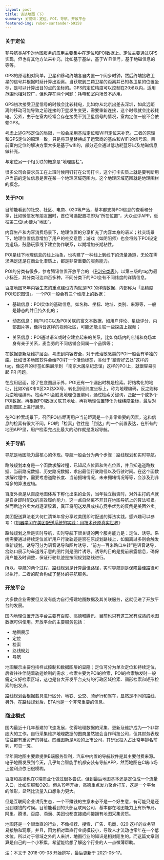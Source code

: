 ```yaml
---
layout: post
title: 谈谈地图（下）
summary: 关键词：定位、POI、导航、开放平台
featured-img: ruben-santander-69158
---
```

### 关于定位


非导航类APP对地图服务的应用主要集中在定位和POI数据上。定位主要通过GPS实现，但也有其他方法来补充，比如基于基站，基于WIFI信号，基于地磁信息的等等。

GPS的原理相对简单，卫星和移动终端各自内置一个同步时钟，然后终端接收卫星的信号并根据时延计算出距离。当获取到三颗卫星的距离并已知各卫星的位置坐标，是可以计算出目的点的坐标的。GPS的定位精度可以控制在20米以内，适用范围也相对较广，但也存在两个问题：耗电和室内场景不适用。

GPS初次接受卫星信号的时候会比较耗电，比如你从北京出差去深圳，如此远距离的移动可能导致之前连接的卫星发生变更，需要重新连接，这个时候就会比较耗电。另外，由于在室内经常会存在接受不到卫星信号的情况，室内定位一般不会依赖GPS。

考虑上述GPS定位的局限，一般会采用基站定位和WIFI定位来补充。二者的原理和GPS定位的原理一致，只是将卫星替换成了运营商的基站和WIFI的信号源。目前室内定位的解决方案大多是基于wifi的，部分还会通过低功耗蓝牙以及地磁信息做补充。

与定位另一个相关联的概念是“地理围栏”。

很多公司会要求员工在上班时候用钉钉在公司打卡，这个打卡实质上就是要判断用户当前的定位信息是否在某一个地理区域范围内。这个地理区域范围就是地理围栏的概念。


### 关于POI

目前能看到的社交、社区、电商、020等产品，基本都支持POI信息的查看和分享，比如微信发布朋友圈时，首位可选配置项即为“所在位置”，大众点评APP，低栏第二位tab便为“地图”。

内容生产和内容消费场景下，地理位置的分享扩充了内容本身的语义；社交场景下，地理位置信息增加了用户的社交意愿；游戏（如阴阳师）也会将线下POI设定为道场，鼓励玩家线下建立协作联系，以期增加长期粘性。

POI是线下地理信息的线上抽象，也构建了一种线上到线下的流量通道，无论在需求满足还是在商业化潜质上，都是非常重要的服务能力。

POI的分类有很多，参考腾讯位置开放平台的 《[POI分类表](https://lbs.qq.com/service/webService/webServiceGuide/webServiceAppendix)》。以第三级的tag为最小标签，其分类可达四百多种，不同分类下的POI会有不同纬度的详情信息。

百度地图18年内容生态的重点建设方向就是POI的详情数据，内部称为「高精度POI知识图谱」。一个POI一般会有三个维度上的数据：
* 基础信息：POI实体的基础信息，如名称、坐标、地址、类别、来源等，一般是静态的并且持久化的；

* 动态信息：用户UGC以及POI关联的富文本数据，如用户评论、星级评分、内部图片等，像抖音这样的视频社区，可能还能关联一些探店上视频；

* 关系信息：POI通过语义或时空建立起来的关系，比如商场内的店铺和商场本身有亲子关系，麦当劳的不同店铺会同属一个品牌等；

在数据更新及维护层面，考虑到内容安全，对于政治敏感类的POI一般会有单独的库。比如很多地图软件会给POI打一个活动标签，类似于“踏青好去处”这样的tag，像这样的标签如果展示到 「南京大屠杀纪念馆」这样的POI上，就很容易引起 PR 问题。


在应用层面，除了在底图展示外，POI还有一个漏出时机是检索。将结构化的地址，比如X省X市X区XX路XX号，转化到经纬度坐标上，称为地理编码，反之则称为逆地理编码。检索POI会触发地理位置编码，通过检索关键词，匹配一个或多个POI数据，再根据POI数据关联其地址，再将地理位置转化为经纬度坐标，最后对应到图区上进行展示。

在POI检索场景下，召回POI点距离用户当前距离是一个非常重要的因素，这和信息的检索有很大不同。POI的「检索」往往是「到达」的一个前置表达，在所有的地图APP里，用户检索完占比最大的动作就是发起导航。


### 关于导航

导航是地图能力最核心的体现。导航一般会分为两个步骤：路线规划和实时导航。

路线规划本身是一个函数求解过程，已知起点位置和终点位置，并且知道道路数据、当前路况数据、历史路况数据，求出最佳行驶路径以及行驶时间。在这个函数求解过程中，需要考虑道路长度、当前拥堵情况，未来拥堵情况等等，会涉及到非常多的算法逻辑。

百度外卖是从百度地图体系下孵化出来的业务，当年独立融资时，对外主打的点就是自身即时配送的高效履约能力，这一点自然离不开其在地图导航上的算法积累。然而后边外卖大战逐渐胶着，真正将配送发展成核心竞争优势的反倒是美团外卖。

美团配送算法老大何仁清18年曾分享过美团即时配送的算法实践，感兴趣可以参考：《[机器学习在美团配送系统的实践：用技术还原真实世界](https://tech.meituan.com/2018/12/13/machine-learning-in-distribution-practice.html)》

路线规划之后是实时导航，实时导航下很关键的两个服务能力是：定位、诱导。系统需要通过持续定位监听用户行驶轨迹是否在原规划路线上，如偏离过多则会触发重新规划。诱导可分为语音诱导和图片诱导，“前方一百米路口左转”是语音诱导，岔路口展示的车道线示意的图片则是图片诱导。诱导的目的是提前暴露信息，确保用户能及时调整，保证行驶轨迹是按照规划路线进行。

所以，导航的两个过程，路线规划是计算最佳路径，实时导航则是保障最佳路径可以执行，二者的配合构成了整体的导航服务。


### 开放平台

大多数企业需要但又没有能力自行搭建地图数据及其关联服务，这就促进了开放平台的发展。

国内地理位置开放平台主要有百度、高德和腾讯，目前也只有这三家有成熟的地图数据可供使用。开放平台的主要服务包括：

* 地图展示
* 定位
* 检索
* 路线规划
* 导航

地图展示主要包括样式控制和数据图层的显隐；定位可分为单次定位和持续定位，后者往往伴随着轨迹绘制的需求；检索主要为POI的检索，POI的检索触发时一般需定义好检索区域，这也是各大开发平台支持的行政区域检索、圆形检索和矩形检索的出发点。

路线规划会根据载具进行区分，地铁、公交、骑步行和驾车，显然是不同的路线、另外，在路线规划后，ETA也是一个非常重要的信息。

### 商业模式

国内最近十几年基建的飞速发展，使得地理数据的采集、更新及维护成为一个非常庞大的工作。自行采集维护地理数据的图商虽然被会当作科技公司，但其财务表现往往都有重资产的特征。四维图新是A股的上市公司，其研发投入占比常年排名前列，可见一斑。

早年间地图主要靠提供B端服务盈利，汽车中内置的导航软件是其主要付费来源。电子地图发展到今天，几乎每台智能手机都安装有导航APP，然而地图在C端市场上盈利点依旧很模糊。

百度和高德也在C端商业化做过很多尝试，但到最后地图基本还是定位成一个流量入口，比如车服和O2O。但从19年开始，高德重点发力聚合打车，这是一个平台的雏形，显然比流量入口想象力更大。

但是互联网企业讲究生态，一个不赚钱的生意未必不是一个好生意，有可能只是还没到赚钱的时候。目前能看到的头部互联网公司，基本都在地图能力上有所布局。阿里、腾讯、百度、滴滴、美团也都直接或间接拥有地图采集资质。

地图还是一个很垂直的行业，不像推荐、搜索、广告、电商、020 这样的业务容易接触和观察。并且，因为相对垂直行业规模较小，导致人才流动也常年在一个低水位。所以对于领域之外的人来讲，地图行业的知识是相对陌生的。而这篇文章则算是自己的一个小积累，希望能给想了解这个行业的人一点微薄帮助。




注：本文于 2018-09-08 开始撰写，最后更新于 2021-05-17。
